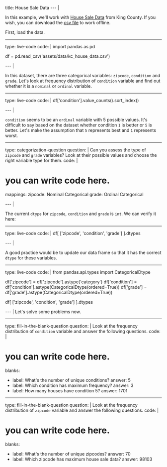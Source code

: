 title: House Sale Data
--- |

  In this example, we'll work with [House Sale Data](https://www.kaggle.com/harlfoxem/housesalesprediction/data) from King County. If you wish, you can download the [csv file](assets/data/kc_house_data.csv) to work offline.

  First, load the data.

---
type: live-code
code: |
  import pandas as pd

  df = pd.read_csv('assets/data/kc_house_data.csv')

--- |

  In this dataset, there are three categorical variables: `zipcode`, `condition` and `grade`. Let's look at frequency distribution of `condition` variable and find out whether it is a `nominal` or `ordinal` variable.

---
type: live-code
code: |
  df['condition'].value_counts().sort_index()

--- |

  `condition` seems to be an `ordinal` variable with 5 possible values. It's difficult to say based on the dataset whether condition `1` is better or `5` is better. Let's make the assumption that `5` represents best and `1` represents worst.

---
type: categorization-question
question: |
  Can you assess the type of `zipcode` and `grade` variables? Look at their possible values and choose the right variable type for them.
code: |
  # you can write code here.

mappings:
  zipcode: Nominal Categorical
  grade: Ordinal Categorical

--- |

  The current `dtype` for `zipcode`, `condition` and `grade` is `int`. We can verify it here:

---
type: live-code
code: |
  df[ ['zipcode', 'condition', 'grade'] ].dtypes

--- |

  A good practice would be to update our data frame so that it has the correct `dtype` for these variables.

---
type: live-code
code: |
  from pandas.api.types import CategoricalDtype

  df['zipcode'] = df['zipcode'].astype('category')
  df['condition'] = df['condition'].astype(CategoricalDtype(ordered=True))
  df['grade'] = df['grade'].astype(CategoricalDtype(ordered=True))

  df[ ['zipcode', 'condition', 'grade'] ].dtypes

--- |
  Let's solve some problems now.

---
type: fill-in-the-blank-question
question: |
  Look at the frequency distribution of `condition` variable and answer the following questions.
code: |
  # you can write code here.

blanks:
  - label: What's the number of unique conditions?
    answer: 5
  - label: Which condition has maximum frequency?
    answer: 3
  - label: How many houses have condition 5?
    answer: 1701

---
type: fill-in-the-blank-question
question: |
  Look at the frequency distribution of `zipcode` variable and answer the following questions.
code: |
  # you can write code here.

blanks:
  - label: What's the number of unique zipcodes?
    answer: 70
  - label: Which zipcode has maximum house sale data?
    answer: 98103
